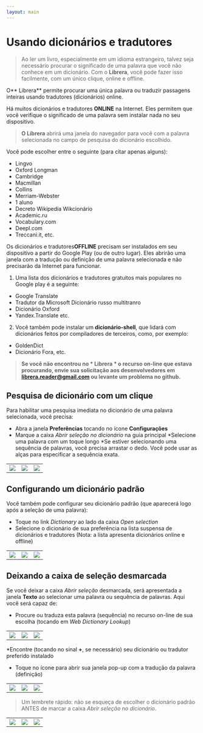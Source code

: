 ```yaml
---
layout: main
---
```


# Usando dicionários e tradutores

> Ao ler um livro, especialmente em um idioma estrangeiro, talvez seja necessário procurar o significado de uma palavra que você não conhece em um dicionário. Com o **Librera**, você pode fazer isso facilmente, com um único clique, online e offline.

O** Librera** permite procurar uma única palavra ou traduzir passagens inteiras usando tradutores (dicionários) online.

Há muitos dicionários e tradutores **ONLINE** na Internet. Eles permitem que você verifique o significado de uma palavra sem instalar nada no seu dispositivo.
> **O Librera** abrirá uma janela do navegador para você com a palavra selecionada no campo de pesquisa do dicionário escolhido.
 
Você pode escolher entre o seguinte (para citar apenas alguns):

* Lingvo
* Oxford
Longman
* Cambridge
* Macmillan
* Collins
* Merriam-Webster
* 1 aluno
* Decreto
Wikipedia
Wikcionário
* Academic.ru
* Vocabulary.com
* Deepl.com
* Treccani.it, etc.

Os dicionários e tradutores**OFFLINE** precisam ser instalados em seu dispositivo a partir do Google Play (ou de outro lugar). Eles abrirão uma janela com a tradução ou definição de uma palavra selecionada e não precisarão da Internet para funcionar.

1. Uma lista dos dicionários e tradutores gratuitos mais populares no Google play é a seguinte:

* Google Translate
* Tradutor da Microsoft
Dicionário russo multitranro
* Dicionário Oxford
* Yandex.Translate etc.

2. Você também pode instalar um **dicionário-shell**, que lidará com dicionários feitos por compiladores de terceiros, como, por exemplo:

* GoldenDict
* Dicionário Fora, etc.
 
> **Se você não encontrou no * Librera * o recurso on-line que estava procurando, envie sua solicitação aos desenvolvedores em librera.reader@gmail.com ou levante um problema no github.**

## Pesquisa de dicionário com um clique
Para habilitar uma pesquisa imediata no dicionário de uma palavra selecionada, você precisa:
* Abra a janela **Preferências** tocando no ícone **Configurações**
* Marque a caixa _Abrir seleção no dicionário_ na guia principal
*Selecione uma palavra com um toque longo
*Se estiver selecionando uma sequência de palavras, você precisa arrastar o dedo. Você pode usar as alças para especificar a sequência exata.

||||
|-|-|-|
|![](1.jpg)|![](2.jpg)|![](3.jpg)|

## Configurando um dicionário padrão
Você também pode configurar seu dicionário padrão (que aparecerá logo após a seleção de uma palavra):
* Toque no link _Dictionary_ ao lado da caixa _Open selection_
* Selecione o dicionário de sua preferência na lista suspensa de dicionários e tradutores (Nota: a lista apresenta dicionários online e offline)

||||
|-|-|-|
|![](4.jpg)|![](55.jpg)|![](66.jpg)|

## Deixando a caixa de seleção desmarcada
Se você deixar a caixa _Abrir seleção_ desmarcada, será apresentada a janela **Texto** ao selecionar uma palavra ou sequência de palavras. Aqui você será capaz de:
* Procure ou traduza esta palavra (sequência) no recurso on-line de sua escolha (tocando em _Web Dictionary Lookup_)

||||
|-|-|-|
|![](7.jpg)|![](8.jpg)|![](9.jpg)|

*Encontre (tocando no sinal **+**, se necessário) seu dicionário ou tradutor preferido instalado
* Toque no ícone para abrir sua janela pop-up com a tradução da palavra (definição)

||||
|-|-|-|
|![](10.jpg)|![](11.jpg)|![](12.jpg)|

> Um lembrete rápido: não se esqueça de escolher o dicionário padrão ANTES de marcar a caixa _Abrir seleção no dicionário_.

||||
|-|-|-|
|![](13.jpg)|![](55.jpg)|![](66.jpg)|
